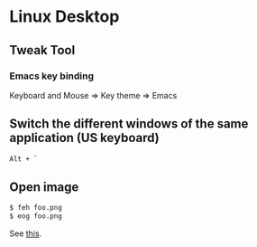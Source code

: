 # Linux Desktop

## Tweak Tool

### Emacs key binding

Keyboard and Mouse => Key theme => Emacs

## Switch the different windows of the same application (US keyboard)

```markdown
Alt + `
```

## Open image

```markdown
$ feh foo.png
$ eog foo.png
```

See [this](http://unix.stackexchange.com/questions/35333/what-is-the-fastest-way-to-view-images-from-the-terminal).
